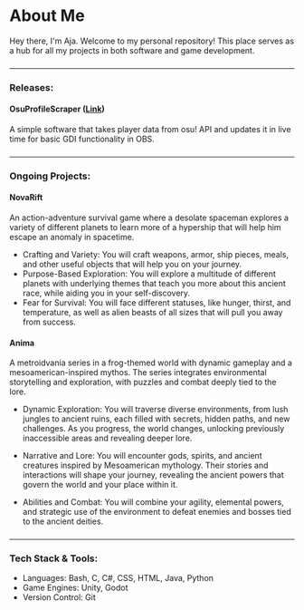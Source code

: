 # About Me

Hey there, I'm Aja. Welcome to my personal repository! This place serves as a hub for all my projects in both software and game development.

###
---
### Releases:

#### OsuProfileScraper ([Link](https://github.com/Aja-Espana/OsuProfileScraper))

A simple software that takes player data from osu! API and updates it in live time for basic GDI functionality in OBS.

###
---

### Ongoing Projects:

#### **NovaRift**
An action-adventure survival game where a desolate spaceman explores a variety of different planets to learn more of a hypership that will help him escape an anomaly in spacetime.

- Crafting and Variety: You will craft weapons, armor, ship pieces, meals, and other useful objects that will help you on your journey.
- Purpose-Based Exploration: You will explore a multitude of different planets with underlying themes that teach you more about this ancient race, while aiding you in your self-discovery.
- Fear for Survival: You will face different statuses, like hunger, thirst, and temperature, as well as alien beasts of all sizes that will pull you away from success.
  
#### **Anima**
A metroidvania series in a frog-themed world with dynamic gameplay and a
mesoamerican-inspired mythos. The series integrates environmental storytelling and exploration, with puzzles and combat deeply tied to the lore.

- Dynamic Exploration: You will traverse diverse environments, from lush jungles to ancient ruins, each filled with secrets, hidden paths, and new challenges. As you progress, the world changes, unlocking previously inaccessible areas and revealing deeper lore.

- Narrative and Lore: You will encounter gods, spirits, and ancient creatures inspired by Mesoamerican mythology. Their stories and interactions will shape your journey, revealing the ancient powers that govern the world and your place within it.

- Abilities and Combat: You will combine your agility, elemental powers, and strategic use of the environment to defeat enemies and bosses tied to the ancient deities.


###
---

### Tech Stack & Tools:
- Languages: Bash, C, C#, CSS, HTML, Java, Python
- Game Engines: Unity, Godot
- Version Control: Git
